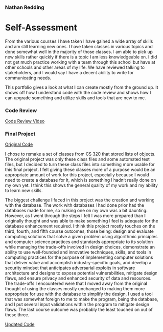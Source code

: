 ### Nathan Redding

# Self-Assessment

From the various courses I have taken I have gained a wide array of skills and am still learning new ones. I have taken classes in various topics and done somewhat well in the majority of those classes. I am able to pick up new skills rather quickly if there is a topic I am less knowledgeable on. I did not get much practice working with a team through this school but have at other schools and other areas of my life. We have reviewed talking to stakeholders, and I would say I have a decent ability to write for communicating needs.

This portfolio gives a look at what I can create mostly from the ground up. It shows off how I understand code with the code review and shows how I can upgrade something and utilize skills and tools that are new to me.

### Code Review

[Code Review Video](https://github.com/nathanr90/nathanr90.github.io/blob/main/CS%20499%20Milestone%20One%20Nathan%20Redding.mp4)

### Final Project

[Original Code](https://github.com/nathanr90/nathanr90.github.io/tree/main/CS%20320%20Project%201%20Nathan%20Redding)

I chose to remake a set of classes from CS 320 that stored lists of objects. The original project was only these class files and some automated test files, but I decided to turn these class files into something more usable for this final project. I felt giving these classes more of a purpose would be an appropriate amount of work for this project, especially because I would need to create a database for it, which is something I hadn’t really done on my own yet. I think this shows the general quality of my work and my ability to learn new skills.

The biggest challenge I faced in this project was the creation and working with the database. The work with databases I had done prior had the databases made for me, so making one on my own was a bit daunting. However, as I went through the steps I felt I was more prepared than I originally thought and was able to make something I feel is adequate for the database enhancement required. I think this project mostly touches on the third, fourth, and fifth course outcomes, those being: design and evaluate computing solutions that solve a given problem using algorithmic principles and computer science practices and standards appropriate to its solution while managing the trade-offs involved in design choices, demonstrate an ability to use well-founded and innovative techniques, skills, and tools in computing practices for the purpose of implementing computer solutions that deliver value and accomplish industry-specific goals, and develop a security mindset that anticipates adversarial exploits in software architecture and designs to expose potential vulnerabilities, mitigate design flaws, and ensure privacy and enhanced security of data and resources.  The trade-offs I encountered were that I moved away from the original thought of using the classes mostly unchanged to making them more appropriate for use with the database to simplify the design, I used a tool that was somewhat foreign to me to make the program, being the database, and I put several input validations within the program to mitigate design flaws. The last course outcome was probably the least touched on out of these three.

[Updated Code](https://github.com/nathanr90/nathanr90.github.io/tree/main/CS%20499%20Final%20Project%20Nathan%20Redding)
